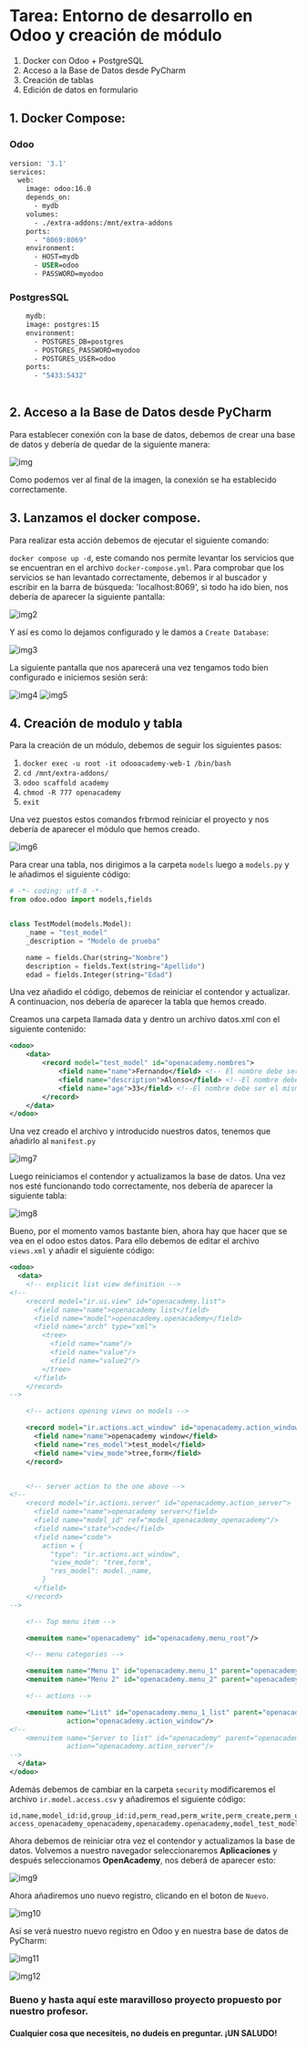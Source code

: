 # Tarea: Entorno de desarrollo en Odoo y creación de módulo

1.  Docker con Odoo + PostgreSQL
2. Acceso a la Base de Datos desde PyCharm 
3. Creación de tablas
4. Edición de datos en formulario

## 1. Docker Compose:
### Odoo 
```dockerfile
version: '3.1'
services:
  web:
    image: odoo:16.0
    depends_on:
      - mydb
    volumes:
      - ./extra-addons:/mnt/extra-addons
    ports:
      - "8069:8069"
    environment:
      - HOST=mydb
      - USER=odoo
      - PASSWORD=myodoo
   ```
### PostgresSQL
```dockerfile
    mydb:
    image: postgres:15
    environment:
      - POSTGRES_DB=postgres
      - POSTGRES_PASSWORD=myodoo
      - POSTGRES_USER=odoo
    ports:
      - "5433:5432"
  
  ```

## 2. Acceso a la Base de Datos desde PyCharm

Para establecer conexión con la base de datos, debemos de crear una base de datos y
debería de quedar de la siguiente manera:

![img](./img/bd.png)

Como podemos ver al final de la imagen, la conexión se ha establecido correctamente.

## 3. Lanzamos el docker compose.

Para realizar esta acción debemos de ejecutar el siguiente comando:

`docker compose up -d`, este comando nos permite levantar los servicios que se encuentran en el archivo `docker-compose.yml`.
Para comprobar que los servicios se han levantado correctamente, debemos ir al buscador y escribir en la barra de búsqueda:
'localhost:8069', si todo ha ido bien, nos debería de aparecer la siguiente pantalla:

![img2](./img/odoo.png)

Y así es como lo dejamos configurado y le damos a `Create Database`:

![img3](./img/odooconf.png)

La siguiente pantalla que nos aparecerá una vez tengamos todo bien configurado e iniciemos sesión será:

![img4](./img/singin.png)
![img5](./img/odoolisto.png)

## 4. Creación de modulo y tabla

Para la creación de un módulo, debemos de seguir los siguientes pasos:

1. `docker exec -u root -it odooacademy-web-1 /bin/bash`
2. `cd /mnt/extra-addons/`
3. `odoo scaffold academy`
4. `chmod -R 777 openacademy`
5. `exit`

Una vez puestos estos comandos frbrmod reiniciar el proyecto y nos debería de aparecer el módulo que hemos creado.

![img6](./img/open.png)

Para crear una tabla, nos dirigimos a la carpeta `models` luego a `models.py` y le añadimos el siguiente código:

```python
# -*- coding: utf-8 -*-
from odoo.odoo import models,fields


class TestModel(models.Model):
    _name = "test_model"
    _description = "Modelo de prueba"

    name = fields.Char(string="Nombre")
    description = fields.Text(string="Apellido")
    edad = fields.Integer(string="Edad")
```

Una vez añadido el código, debemos de reiniciar el contendor y actualizar. A continuacion, nos debería de aparecer la tabla que hemos creado.

Creamos una carpeta llamada data y dentro un archivo datos.xml con el siguiente contenido:

```xml
<odoo>
    <data>
        <record model="test_model" id="openacademy.nombres">
            <field name="name">Fernando</field> <!-- El nombre debe ser el mismo que la variable del modelo -->
            <field name="description">Alonso</field> <!--El nombre debe ser el mismo que la variable del modelo-->
            <field name="age">33</field> <!--El nombre debe ser el mismo que la variable del modelo-->
        </record>
    </data>
</odoo>
```
Una vez creado el archivo y introducido nuestros datos, tenemos que añadirlo al `manifest.py`

![img7](./img/data.png)

Luego reiniciamos el contendor y actualizamos la base de datos. Una vez nos
esté funcionando todo correctamente, nos debería de aparecer la siguiente tabla:

![img8](./img/tabla.png) 

Bueno, por el momento vamos bastante bien, ahora hay que hacer que se vea en el odoo estos datos.
Para ello debemos de editar el archivo `views.xml` y añadir el siguiente código:

```xml
<odoo>
  <data>
    <!-- explicit list view definition -->
<!--
    <record model="ir.ui.view" id="openacademy.list">
      <field name="name">openacademy list</field>
      <field name="model">openacademy.openacademy</field>
      <field name="arch" type="xml">
        <tree>
          <field name="name"/>
          <field name="value"/>
          <field name="value2"/>
        </tree>
      </field>
    </record>
-->

    <!-- actions opening views on models -->

    <record model="ir.actions.act_window" id="openacademy.action_window">
      <field name="name">openacademy window</field>
      <field name="res_model">test_model</field>
      <field name="view_mode">tree,form</field>
    </record>


    <!-- server action to the one above -->
<!--
    <record model="ir.actions.server" id="openacademy.action_server">
      <field name="name">openacademy server</field>
      <field name="model_id" ref="model_openacademy_openacademy"/>
      <field name="state">code</field>
      <field name="code">
        action = {
          "type": "ir.actions.act_window",
          "view_mode": "tree,form",
          "res_model": model._name,
        }
      </field>
    </record>
-->

    <!-- Top menu item -->

    <menuitem name="openacademy" id="openacademy.menu_root"/>

    <!-- menu categories -->

    <menuitem name="Menu 1" id="openacademy.menu_1" parent="openacademy.menu_root"/>
    <menuitem name="Menu 2" id="openacademy.menu_2" parent="openacademy.menu_root"/>

    <!-- actions -->

    <menuitem name="List" id="openacademy.menu_1_list" parent="openacademy.menu_1"
              action="openacademy.action_window"/>
<!--
    <menuitem name="Server to list" id="openacademy" parent="openacademy.menu_2"
              action="openacademy.action_server"/>
-->
  </data>
</odoo>

```

Además debemos de cambiar en la carpeta `security` modificaremos el archivo `ir.model.access.csv` y añadiremos el siguiente código:

```csv
id,name,model_id:id,group_id:id,perm_read,perm_write,perm_create,perm_unlink
access_openacademy_openacademy,openacademy.openacademy,model_test_model,base.group_user,1,1,1,1
```

Ahora debemos de reiniciar otra vez el contendor y actualizamos la base de datos. Volvemos a nuestro navegador
seleccionaremos **Aplicaciones** y después seleccionamos **OpenAcademy**, nos deberá de aparecer esto:

![img9](./img/primero.png)

Ahora añadiremos uno nuevo registro, clicando en el boton de `Nuevo`.


![img10](./img/Nuevoregistro.png)

Así se verá nuestro nuevo registro en Odoo y en nuestra base de datos de PyCharm:

![img11](./img/hola.png)

![img12](./img/tablapycharm.png)

### Bueno y hasta aquí este maravilloso proyecto propuesto por nuestro profesor.
#### Cualquier cosa que necesiteis, no dudeis en preguntar. ¡UN SALUDO!